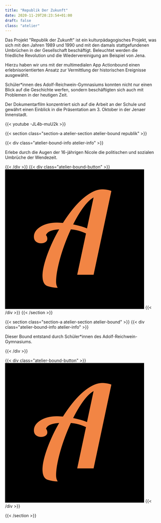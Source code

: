 ```yaml
---
title: "Republik Der Zukunft"
date: 2020-11-29T20:23:54+01:00
draft: false
class: "atelier"
---
```


Das Projekt "Republik der Zukunft" ist ein kulturpädagogisches Projekt, was sich mit den Jahren 1989 und 1990 und mit den damals stattgefundenen
Umbrüchen in der Gesellschaft beschäftigt. Beleuchtet werden die friedliche Revolution und
die Wiedervereinigung am Beispiel von Jena. 

Hierzu haben wir uns mit der multimedialen App Actionbound einen erlebnisorientierten Ansatz zur Vermittlung der historischen Ereignisse ausgewählt.

Schüler*innen des Adolf-Reichwein-Gymnasiums konnten nicht nur einen Blick auf die Geschichte werfen, sondern beschäftigten sich auch mit Problemen in der heutigen Zeit.

Der Dokumentarfilm konzentriert sich auf die Arbeit an der Schule und gewährt einen Einblick in die Präsentation am 3. Oktober in der Jenaer Innenstadt. 

{{< youtube -JL4b-muU2k >}}

{{< section class="section-a atelier-section atelier-bound republik" >}}

{{< div class="atelier-bound-info atelier-info" >}}
<p>Erlebe durch die Augen der 16-jährigen Nicole die politischen und sozialen Umbrüche der Wendezeit.</p>
{{< /div >}}
{{< div class="atelier-bound-button" >}}
<a target="_blank" rel="noreferrer" href="https://actionbound.com/bound/rdz-Jena-1989"><img src="./img/action-bound-button.png" alt="Link zum action bound"></a>
{{< /div >}}
{{< /section >}}

{{< section class="section-a atelier-section atelier-bound" >}}
{{< div class="atelier-bound-info atelier-info" >}}
<p> Dieser Bound entstand durch Schüler*innen des Adolf-Reichwein-Gymnasiums. </p>
{{< /div >}}

{{< div class="atelier-bound-button" >}}
<a target="_blank" rel="noreferrer" href="https://actionbound.com/bound/RDZ2020"><img src="./img/action-bound-button.png" alt="Link zum action bound"></a>
{{< /div >}}

{{< /section >}}
